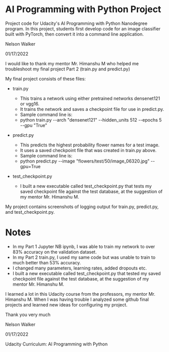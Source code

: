 # AI Programming with Python Project

Project code for Udacity's AI Programming with Python Nanodegree program. In this project, students first develop code for an image classifier built with PyTorch, then convert it into a command line application.

Nelson Walker

01/17/2022

I would like to thank my mentor Mr. Himanshu M
who helped me troubleshoot my final project Part 2 (train.py and predict.py)

My final project consists of these files:

- train.py
   - This trains a network using either pretrained networks densenet121 or vgg16.
   - It trains the network and saves a checkpoint file for use in predict.py.
   - Sample command line is:
   - python train.py --arch "densenet121" --hidden_units 512 --epochs 5 --gpu "True"

- predict.py
   - This predicts the highest probability flower names for a test image.
   - It uses a saved checkpoint file that was created in train.py above.
   - Sample command line is:
   - python predict.py --image "flowers/test/50/image_06320.jpg" --gpu=True

- test_checkpoint.py
    - I built a new executable called test_checkpoint.py that tests my saved checkpoint file against the test database,
    at the suggestion of my mentor Mr. Himanshu M.

My project contains screenshots of logging output for train.py, predict.py, and test_checkpoint.py.

# Notes
- In my Part 1 Jupyter NB ipynb, I was able to train my network to over 83% accuracy on the validation dataset.
- In my Part 2 train.py, I used my same code but was unable to train to much better than 53% accuracy.
- I changed many parameters, learning rates, added dropouts etc.
- I built a new executable called test_checkpoint.py that tested my saved checkpoint file against the test database,
at the suggestion of my mentor Mr. Himanshu M.


I learned a lot in this Udacity course from the professors, my mentor Mr. Himanshu M.  When I was having trouble I analyzed some github final projects and learned new ideas for configuring my project.

Thank you very much

Nelson Walker

01/17/2022

Udacity Curriculum:  AI Programming with Python
